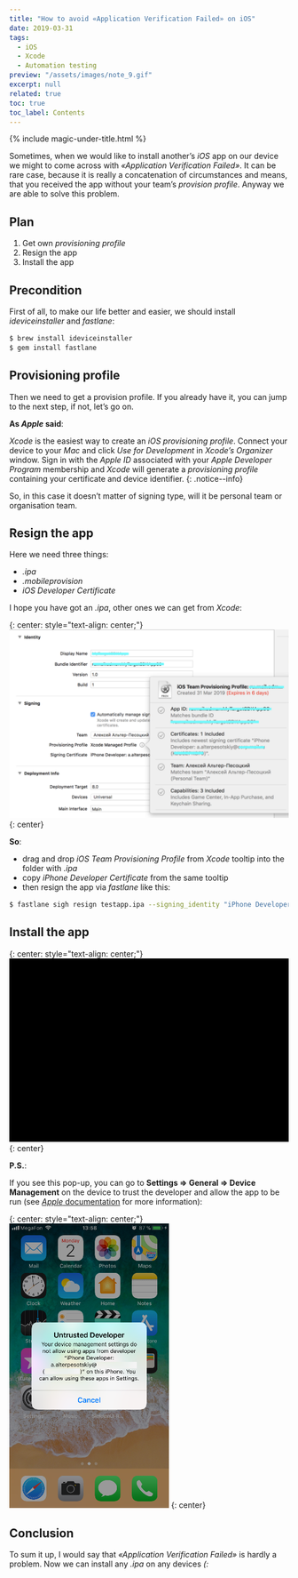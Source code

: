 ```yaml
---
title: "How to avoid «Application Verification Failed» on iOS"
date: 2019-03-31
tags:
  - iOS
  - Xcode
  - Automation testing
preview: "/assets/images/note_9.gif"
excerpt: null
related: true
toc: true
toc_label: Contents
---
```


{% include magic-under-title.html %}

Sometimes, when we would like to install another’s *iOS* app on our device we might to come across with *«Application Verification Failed»*.
It can be rare case, because it is really a concatenation of circumstances and means, that you received the app without your team’s *provision profile*. Anyway we are able to solve this problem.

## Plan

1. Get own *provisioning profile*
2. Resign the app
3. Install the app

## Precondition

First of all, to make our life better and easier, we should install *ideviceinstaller* and *fastlane*:

```bash
$ brew install ideviceinstaller
$ gem install fastlane
```

## Provisioning profile

Then we need to get a provision profile. If you already have it, you can jump to the next step, if not, let’s go on.

**As *Apple* said**:

*Xcode* is the easiest way to create an *iOS provisioning profile*. Connect your device to your *Mac* and click *Use for Development* in *Xcode’s Organizer* window. Sign in with the *Apple ID* associated with your *Apple Developer Program* membership and *Xcode* will generate a *provisioning profile* containing your certificate and device identifier.
{: .notice--info}

So, in this case it doesn’t matter of signing type, will it be personal team or organisation team.

## Resign the app

Here we need three things:
- *.ipa*
- *.mobileprovision*
- *iOS Developer Certificate*

I hope you have got an *.ipa*, other ones we can get from *Xcode*:

{: center: style="text-align: center;"}
![Xcode image](/assets/images/note_9_1.png)
{: center}

**So**:

- drag and drop *iOS Team Provisioning Profile* from *Xcode* tooltip into the folder with *.ipa*
- copy *iPhone Developer Certificate* from the same tooltip
- then resign the app via *fastlane* like this:

```bash
$ fastlane sigh resign testapp.ipa --signing_identity "iPhone Developer: a.alterpesotskiy@test.com (KJRTP5GJS9)" -p "test.mobileprovision"
```

## Install the app

{: center: style="text-align: center;"}
![Success](/assets/images/note_9_2.gif)
{: center}

**P.S.**:

If you see this pop-up, you can go to **Settings => General => Device Management** on the device to trust the developer and allow the app to be run (see [*Apple* documentation](https://medium.com/r/?url=https%3A%2F%2Fsupport.apple.com%2Fen-us%2FHT204460) for more information):

{: center: style="text-align: center;"}
![Popup](/assets/images/note_9_3.png)
{: center}

## Conclusion

To sum it up, I would say that *«Application Verification Failed»* is hardly a problem. Now we can install any *.ipa* on any devices *(:*

